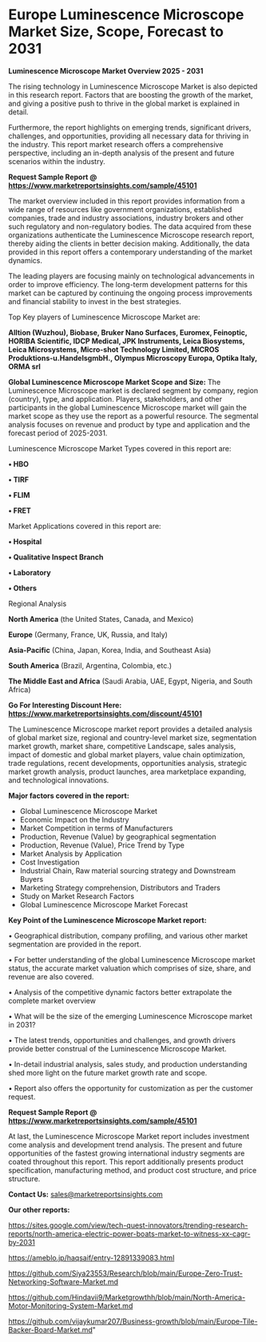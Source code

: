 # Europe Luminescence Microscope Market Size, Scope, Forecast to 2031

<Strong> Luminescence Microscope Market Overview 2025 - 2031</strong>

The rising technology in Luminescence Microscope Market is also depicted in this research report. Factors that are boosting the growth of the market, and giving a positive push to thrive in the global market is explained in detail.

Furthermore, the report highlights on emerging trends, significant drivers, challenges, and opportunities, providing all necessary data for thriving in the industry. This report market research offers a comprehensive perspective, including an in-depth analysis of the present and future scenarios within the industry.

<strong>Request Sample Report @ <a href=https://www.marketreportsinsights.com/sample/45101>https://www.marketreportsinsights.com/sample/45101</a></strong>

The market overview included in this report provides information from a wide range of resources like government organizations, established companies, trade and industry associations, industry brokers and other such regulatory and non-regulatory bodies. The data acquired from these organizations authenticate the Luminescence Microscope research report, thereby aiding the clients in better decision making. Additionally, the data provided in this report offers a contemporary understanding of the market dynamics.

The leading players are focusing mainly on technological advancements in order to improve efficiency. The long-term development patterns for this market can be captured by continuing the ongoing process improvements and financial stability to invest in the best strategies.

Top Key players of Luminescence Microscope Market are:

<strong>Alltion (Wuzhou), Biobase, Bruker Nano Surfaces, Euromex, Feinoptic, HORIBA Scientific, IDCP Medical, JPK Instruments, Leica Biosystems, Leica Microsystems, Micro-shot Technology Limited, MICROS Produktions-u.HandelsgmbH., Olympus Microscopy Europa, Optika Italy, ORMA srl</strong>

<strong><b>Global Luminescence Microscope Market Scope and Size:</b></strong>
The Luminescence Microscope market is declared segment by company, region (country), type, and application. Players, stakeholders, and other participants in the global Luminescence Microscope market will gain the market scope as they use the report as a powerful resource. The segmental analysis focuses on revenue and product by type and application and the forecast period of 2025-2031.

Luminescence Microscope Market Types covered in this report are:

<strong>•  HBO

•  TIRF

•  FLIM

•  FRET</strong>

Market Applications covered in this report are:

<strong>•  Hospital

•  Qualitative Inspect Branch

•  Laboratory

•  Others</strong> 

Regional Analysis

<strong>North America</strong> (the United States, Canada, and Mexico)

<strong>Europe</strong> (Germany, France, UK, Russia, and Italy)

<strong>Asia-Pacific</strong> (China, Japan, Korea, India, and Southeast Asia)

<strong>South America</strong> (Brazil, Argentina, Colombia, etc.)

<strong>The Middle East and Africa</strong> (Saudi Arabia, UAE, Egypt, Nigeria, and South Africa)

<strong>Go For Interesting Discount Here: <a href=https://www.marketreportsinsights.com/discount/45101>https://www.marketreportsinsights.com/discount/45101</a></strong>

The Luminescence Microscope market report provides a detailed analysis of global market size, regional and country-level market size, segmentation market growth, market share, competitive Landscape, sales analysis, impact of domestic and global market players, value chain optimization, trade regulations, recent developments, opportunities analysis, strategic market growth analysis, product launches, area marketplace expanding, and technological innovations.

<strong><b>Major factors covered in the report:</b></strong>
<ul>
  <li>Global Luminescence Microscope Market </li>
  <li>Economic Impact on the Industry</li>
  <li>Market Competition in terms of Manufacturers</li>
  <li>Production, Revenue (Value) by geographical segmentation</li>
  <li>Production, Revenue (Value), Price Trend by Type</li>
  <li>Market Analysis by Application</li>
  <li>Cost Investigation</li>
  <li>Industrial Chain, Raw material sourcing strategy and Downstream Buyers</li>
  <li>Marketing Strategy comprehension, Distributors and Traders</li>
  <li>Study on Market Research Factors</li>
  <li>Global Luminescence Microscope Market Forecast</li>
</ul>

<strong><b>Key Point of the Luminescence Microscope Market report:</b></strong>

• Geographical distribution, company profiling, and various other market segmentation are provided in the report.

• For better understanding of the global Luminescence Microscope market status, the accurate market valuation which comprises of size, share, and revenue are also covered.

• Analysis of the competitive dynamic factors better extrapolate the complete market overview

• What will be the size of the emerging Luminescence Microscope market in 2031?

• The latest trends, opportunities and challenges, and growth drivers provide better construal of the Luminescence Microscope Market.

• In-detail industrial analysis, sales study, and production understanding shed more light on the future market growth rate and scope.

• Report also offers the opportunity for customization as per the customer request.

<strong>Request Sample Report @ <a href=https://www.marketreportsinsights.com/sample/45101>https://www.marketreportsinsights.com/sample/45101</a></strong>

At last, the Luminescence Microscope Market report includes investment come analysis and development trend analysis. The present and future opportunities of the fastest growing international industry segments are coated throughout this report. This report additionally presents product specification, manufacturing method, and product cost structure, and price structure.

<strong>Contact Us:</strong>
sales@marketreportsinsights.com

<strong>Our other reports:</strong>

<a href=https://sites.google.com/view/tech-quest-innovators/trending-research-reports/north-america-electric-power-boats-market-to-witness-xx-cagr-by-2031>https://sites.google.com/view/tech-quest-innovators/trending-research-reports/north-america-electric-power-boats-market-to-witness-xx-cagr-by-2031</a>

<a href=https://ameblo.jp/haqsaif/entry-12891339083.html>https://ameblo.jp/haqsaif/entry-12891339083.html</a>

<a href=https://github.com/Siya23553/Research/blob/main/Europe-Zero-Trust-Networking-Software-Market.md>https://github.com/Siya23553/Research/blob/main/Europe-Zero-Trust-Networking-Software-Market.md</a>

<a href=https://github.com/Hindavii9/Marketgrowthh/blob/main/North-America-Motor-Monitoring-System-Market.md>https://github.com/Hindavii9/Marketgrowthh/blob/main/North-America-Motor-Monitoring-System-Market.md</a>

<a href=https://github.com/vijaykumar207/Business-growth/blob/main/Europe-Tile-Backer-Board-Market.md>https://github.com/vijaykumar207/Business-growth/blob/main/Europe-Tile-Backer-Board-Market.md</a>"
